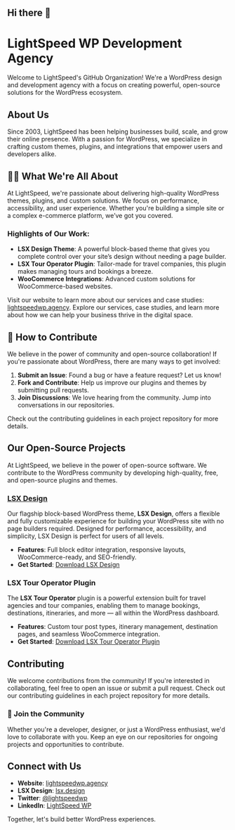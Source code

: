 ## Hi there 👋

<!--

**Here are some ideas to get you started:**

🙋‍♀️ A short introduction - what is your organization all about?
🌈 Contribution guidelines - how can the community get involved?
👩‍💻 Useful resources - where can the community find your docs? Is there anything else the community should know?
🍿 Fun facts - what does your team eat for breakfast?
🧙 Remember, you can do mighty things with the power of [Markdown](https://docs.github.com/github/writing-on-github/getting-started-with-writing-and-formatting-on-github/basic-writing-and-formatting-syntax)
-->


# LightSpeed WP Development Agency

Welcome to LightSpeed's GitHub Organization! We're a WordPress design and development agency with a focus on creating powerful, open-source solutions for the WordPress ecosystem.

## About Us

Since 2003, LightSpeed has been helping businesses build, scale, and grow their online presence. With a passion for WordPress, we specialize in crafting custom themes, plugins, and integrations that empower users and developers alike.

## 🙋‍♀️ What We're All About

At LightSpeed, we're passionate about delivering high-quality WordPress themes, plugins, and custom solutions. We focus on performance, accessibility, and user experience. Whether you're building a simple site or a complex e-commerce platform, we’ve got you covered.

### Highlights of Our Work:
- **LSX Design Theme**: A powerful block-based theme that gives you complete control over your site’s design without needing a page builder.
- **LSX Tour Operator Plugin**: Tailor-made for travel companies, this plugin makes managing tours and bookings a breeze.
- **WooCommerce Integrations**: Advanced custom solutions for WooCommerce-based websites.

Visit our website to learn more about our services and case studies: [lightspeedwp.agency](https://lightspeedwp.agency). Explore our services, case studies, and learn more about how we can help your business thrive in the digital space.

## 🌈 How to Contribute

We believe in the power of community and open-source collaboration! If you're passionate about WordPress, there are many ways to get involved:
1. **Submit an Issue**: Found a bug or have a feature request? Let us know!
2. **Fork and Contribute**: Help us improve our plugins and themes by submitting pull requests.
3. **Join Discussions**: We love hearing from the community. Jump into conversations in our repositories.

Check out the contributing guidelines in each project repository for more details.

## Our Open-Source Projects

At LightSpeed, we believe in the power of open-source software. We contribute to the WordPress community by developing high-quality, free, and open-source plugins and themes.

### [LSX Design](https://lsx.design)
Our flagship block-based WordPress theme, **LSX Design**, offers a flexible and fully customizable experience for building your WordPress site with no page builders required. Designed for performance, accessibility, and simplicity, LSX Design is perfect for users of all levels.

- **Features**: Full block editor integration, responsive layouts, WooCommerce-ready, and SEO-friendly.
- **Get Started**: [Download LSX Design](https://wordpress.org/themes/lsx-design/)

### LSX Tour Operator Plugin
The **LSX Tour Operator** plugin is a powerful extension built for travel agencies and tour companies, enabling them to manage bookings, destinations, itineraries, and more — all within the WordPress dashboard.

- **Features**: Custom tour post types, itinerary management, destination pages, and seamless WooCommerce integration.
- **Get Started**: [Download LSX Tour Operator Plugin](https://wordpress.org/plugins/tour-operator/)

## Contributing

We welcome contributions from the community! If you're interested in collaborating, feel free to open an issue or submit a pull request. Check out our contributing guidelines in each project repository for more details.

### 🤝 Join the Community
Whether you're a developer, designer, or just a WordPress enthusiast, we'd love to collaborate with you. Keep an eye on our repositories for ongoing projects and opportunities to contribute.

## Connect with Us

- **Website**: [lightspeedwp.agency](https://lightspeedwp.agency)
- **LSX Design**: [lsx.design](https://lsx.design)
- **Twitter**: [@lightspeedwp](https://twitter.com/lightspeedwp)
- **LinkedIn**: [LightSpeed WP](https://www.linkedin.com/company/lightspeed-wp/)

Together, let's build better WordPress experiences.
